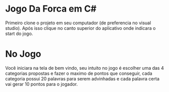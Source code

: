
# Jogo Da Forca em C#
Primeiro clone o projeto em seu computador (de preferencia no visual studio).
Após isso clique no canto superior do aplicativo onde indicara o start do jogo.

# No Jogo
Você iniciara na tela de bem vindo, seu intuito no jogo é escolher uma das 4 categorias propostas e fazer o maximo de pontos que conseguir, cada categoria possui 20 palavras para serem advinhadas e cada palavra certa vai gerar 10 pontos para o jogador.

